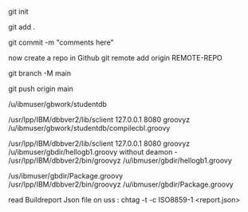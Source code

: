 git init

git add .

git commit -m "comments here"

now create a repo in Github
git remote add origin REMOTE-REPO

git branch -M main

git push origin main

/u/ibmuser/gbwork/studentdb

/usr/lpp/IBM/dbbver2/lib/sclient 127.0.0.1 8080 groovyz  /u/ibmuser/gbwork/studentdb/compilecbl.groovy

 /usr/lpp/IBM/dbbver2/lib/sclient 127.0.0.1 8080 groovyz /u/ibmuser/gbdir/hellogb1.groovy
without deamon - /usr/lpp/IBM/dbbver2/bin/groovyz /u/ibmuser/gbdir/hellogb1.groovy

/us/ibmuser/gbdir/Package.groovy    
/usr/lpp/IBM/dbbver2/bin/groovyz /u/ibmuser/gbdir/Package.groovy

read Buildreport Json file on uss : chtag -t -c ISO8859-1 <report.json>
